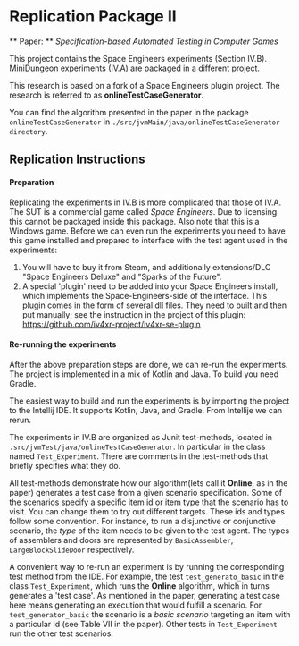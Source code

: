 # Replication Package II
** Paper: ** _Specification-based Automated Testing in Computer Games_

This project contains the Space Engineers experiments (Section IV.B). MiniDungeon experiments (IV.A) are packaged in a different project.

This research is based on a fork of a Space Engineers plugin project. The research is referred to as **onlineTestCaseGenerator**.

You can find the algorithm presented in the paper in the package `onlineTestCaseGenerator` in `./src/jvmMain/java/onlineTestCaseGenerator directory`.

## Replication Instructions

#### Preparation

Replicating the experiments in IV.B is more complicated that those of IV.A. The SUT is a commercial game called _Space Engineers_. Due to licensing this cannot be packaged inside this package. Also note that this is a Windows game. Before we can even run the experiments you need to have this game installed and prepared to interface with the test agent used in the experiments:

   1. You will have to buy it from Steam, and additionally extensions/DLC "Space Engineers Deluxe" and "Sparks of the Future".
   2. A special 'plugin' need to be added into your Space Engineers install, which implements the Space-Engineers-side of the interface. This plugin comes in the form of several dll files. They need to built and then put manually; see the instruction in the project of this plugin: https://github.com/iv4xr-project/iv4xr-se-plugin 


#### Re-running the experiments

After the above preparation steps are done, we can re-run the experiments. The project is implemented in a mix of Kotlin and Java. To build you need Gradle.

The easiest way to build and run the experiments is by importing the project to the Intellij IDE. It supports Kotlin, Java, and Gradle. From Intellije we can rerun.

The experiments in IV.B are organized as Junit test-methods, located in  `.src/jvmTest/java/onlineTestCaseGenerator`. In particular in the class named `Test_Experiment`. There are comments in the test-methods that briefly specifies what they do.


All test-methods demonstrate how our algorithm(lets call it **Online**, as in the paper) generates a test case from a given scenario specification.
Some of the scenarios specify a specific item id or item type that the scenario has to visit. You can change them to try out different targets. These ids and types follow some convention. For instance, to run a disjunctive or conjunctive scenario, the _type_ of the item needs to be given to the test agent.
The types of assemblers and doors are represented by `BasicAssembler`, `LargeBlockSlideDoor` respectively.

A convenient way to re-run an experiment is by running the corresponding test method from the IDE.
For example, the test `test_generato_basic`  in the class `Test_Experiment`, which runs the **Online** algorithm, which in turns  generates a 'test case'.
As mentioned in the paper, generating a test case here means generating an execution that would fulfill a scenario. For `test_generator_basic` the scenario is a _basic scenario_  targeting an item with a particular id (see Table VII in the paper).
Other tests in `Test_Experiment` run the other test scenarios.
